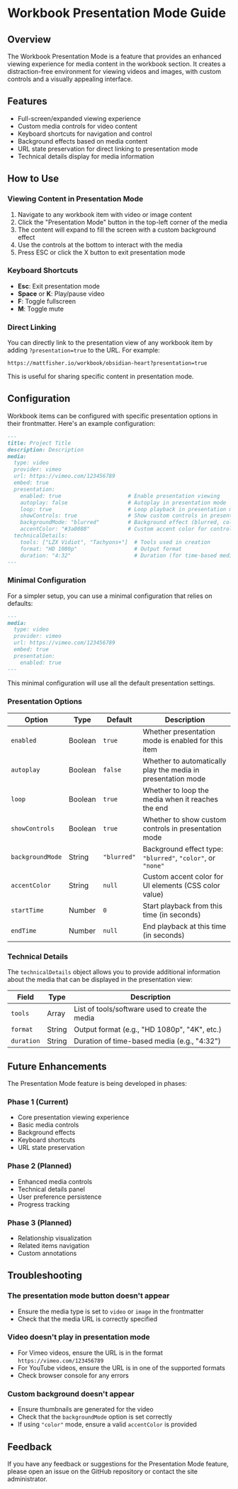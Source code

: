 # Workbook Presentation Mode Guide

## Overview

The Workbook Presentation Mode is a feature that provides an enhanced viewing experience for media content in the workbook section. It creates a distraction-free environment for viewing videos and images, with custom controls and a visually appealing interface.

## Features

- Full-screen/expanded viewing experience
- Custom media controls for video content
- Keyboard shortcuts for navigation and control
- Background effects based on media content
- URL state preservation for direct linking to presentation mode
- Technical details display for media information

## How to Use

### Viewing Content in Presentation Mode

1. Navigate to any workbook item with video or image content
2. Click the "Presentation Mode" button in the top-left corner of the media
3. The content will expand to fill the screen with a custom background effect
4. Use the controls at the bottom to interact with the media
5. Press ESC or click the X button to exit presentation mode

### Keyboard Shortcuts

- **Esc**: Exit presentation mode
- **Space** or **K**: Play/pause video
- **F**: Toggle fullscreen
- **M**: Toggle mute

### Direct Linking

You can directly link to the presentation view of any workbook item by adding `?presentation=true` to the URL. For example:

```
https://mattfisher.io/workbook/obsidian-heart?presentation=true
```

This is useful for sharing specific content in presentation mode.

## Configuration

Workbook items can be configured with specific presentation options in their frontmatter. Here's an example configuration:

```markdown
---
title: Project Title
description: Description
media:
  type: video
  provider: vimeo
  url: https://vimeo.com/123456789
  embed: true
  presentation:
    enabled: true                     # Enable presentation viewing
    autoplay: false                   # Autoplay in presentation mode
    loop: true                        # Loop playback in presentation mode
    showControls: true                # Show custom controls in presentation mode
    backgroundMode: "blurred"         # Background effect (blurred, color, none)
    accentColor: "#3a0088"            # Custom accent color for controls and UI
  technicalDetails:
    tools: ["LZX Vidiot", "Tachyons+"]  # Tools used in creation
    format: "HD 1080p"                  # Output format
    duration: "4:32"                    # Duration (for time-based media)
---
```

### Minimal Configuration

For a simpler setup, you can use a minimal configuration that relies on defaults:

```markdown
---
media:
  type: video
  provider: vimeo
  url: https://vimeo.com/123456789
  embed: true
  presentation:
    enabled: true
---
```

This minimal configuration will use all the default presentation settings.

### Presentation Options

| Option | Type | Default | Description |
|--------|------|---------|-------------|
| `enabled` | Boolean | `true` | Whether presentation mode is enabled for this item |
| `autoplay` | Boolean | `false` | Whether to automatically play the media in presentation mode |
| `loop` | Boolean | `true` | Whether to loop the media when it reaches the end |
| `showControls` | Boolean | `true` | Whether to show custom controls in presentation mode |
| `backgroundMode` | String | `"blurred"` | Background effect type: `"blurred"`, `"color"`, or `"none"` |
| `accentColor` | String | `null` | Custom accent color for UI elements (CSS color value) |
| `startTime` | Number | `0` | Start playback from this time (in seconds) |
| `endTime` | Number | `null` | End playback at this time (in seconds) |

### Technical Details

The `technicalDetails` object allows you to provide additional information about the media that can be displayed in the presentation view:

| Field | Type | Description |
|-------|------|-------------|
| `tools` | Array | List of tools/software used to create the media |
| `format` | String | Output format (e.g., "HD 1080p", "4K", etc.) |
| `duration` | String | Duration of time-based media (e.g., "4:32") |

## Future Enhancements

The Presentation Mode feature is being developed in phases:

### Phase 1 (Current)
- Core presentation viewing experience
- Basic media controls
- Background effects
- Keyboard shortcuts
- URL state preservation

### Phase 2 (Planned)
- Enhanced media controls
- Technical details panel
- User preference persistence
- Progress tracking

### Phase 3 (Planned)
- Relationship visualization
- Related items navigation
- Custom annotations

## Troubleshooting

### The presentation mode button doesn't appear
- Ensure the media type is set to `video` or `image` in the frontmatter
- Check that the media URL is correctly specified

### Video doesn't play in presentation mode
- For Vimeo videos, ensure the URL is in the format `https://vimeo.com/123456789`
- For YouTube videos, ensure the URL is in one of the supported formats
- Check browser console for any errors

### Custom background doesn't appear
- Ensure thumbnails are generated for the video
- Check that the `backgroundMode` option is set correctly
- If using `"color"` mode, ensure a valid `accentColor` is provided

## Feedback

If you have any feedback or suggestions for the Presentation Mode feature, please open an issue on the GitHub repository or contact the site administrator.